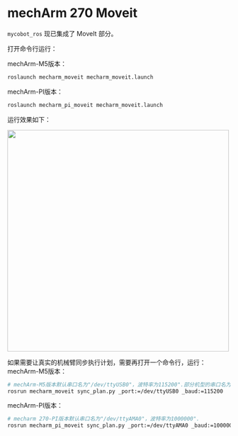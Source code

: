 # mechArm 270 Moveit
`mycobot_ros` 现已集成了 MoveIt 部分。

打开命令行运行：

mechArm-M5版本：

```bash
roslaunch mecharm_moveit mecharm_moveit.launch
```

mechArm-PI版本：

```bash
roslaunch mecharm_pi_moveit mecharm_moveit.launch
```

运行效果如下：  

<img src =../../../resourse/12-ApplicationBaseROS/mecharm_moveit.png
width ="500"  align = "center">

如果需要让真实的机械臂同步执行计划，需要再打开一个命令行，运行：
mechArm-M5版本：

```bash
# mechArm-M5版本默认串口名为"/dev/ttyUSB0"，波特率为115200".部分机型的串口名为 "dev/ttyACM0",若默认串口名发生错误，可将串口名改为"/dev/ttyACM0".
rosrun mecharm_moveit sync_plan.py _port:=/dev/ttyUSB0 _baud:=115200
```

mechArm-PI版本：

```bash
# mecharm 270-PI版本默认串口名为"/dev/ttyAMA0"，波特率为1000000".
rosrun mecharm_pi_moveit sync_plan.py _port:=/dev/ttyAMA0 _baud:=1000000
```
